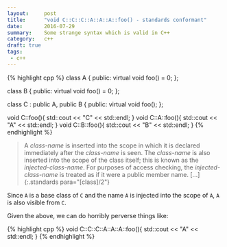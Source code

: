 ```yaml
---
layout:     post
title:      "void C::C::C::A::A::A::foo() - standards conformant"
date:       2016-07-29
summary:    Some strange syntax which is valid in C++
category:   c++
draft: true
tags:
 - c++ 
---
```


{% highlight cpp %}
class A {
public:
    virtual void foo() = 0;
};

class B {
public:
    virtual void foo() = 0;
};

class C : public A, public B {
public:
    virtual void foo();
};

void C::foo(){
  std::cout << "C" << std::endl;
}
void C::A::foo(){
  std::cout << "A" << std::endl;
}
void C::B::foo(){
  std::cout << "B" << std::endl;
}
{% endhighlight %}

> A *class-name* is inserted into the scope in which it is declared immediately after the *class-name* is seen. The *class-name* is also inserted into the scope of the class itself; this is known as the *injected-class-name*. For purposes of access checking, the *injected-class-name* is treated as if it were a public member name. [...]
{:.standards para="[class]/2"}

Since `A` is a base class of `C` and the name `A` is injected into the scope of `A`, `A` is also visible from `C`.

Given the above, we can do horribly perverse things like:

{% highlight cpp %}
void C::C::C::A::A::A::foo(){
    std::cout << "A" << std::endl;
}
{% endhighlight %}
